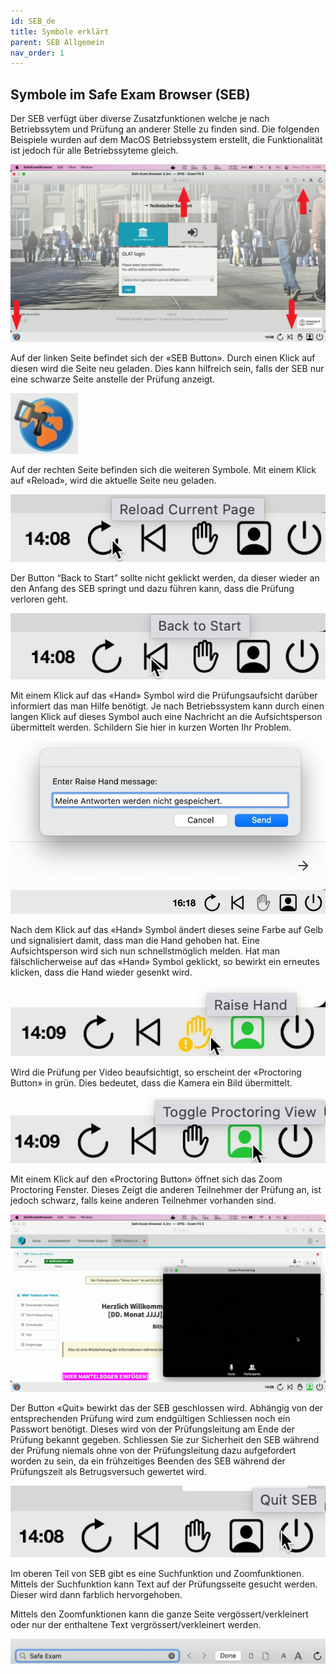 ```yaml
---
id: SEB_de
title: Symbole erklärt
parent: SEB Allgemein
nav_order: 1
---
```


## Symbole im Safe Exam Browser (SEB)
Der SEB verfügt über diverse Zusatzfunktionen welche je nach Betriebssytem und Prüfung an anderer Stelle zu finden sind. Die folgenden Beispiele wurden auf dem MacOS Betriebssystem erstellt, die Funktionalität ist jedoch für alle Betriebssyteme gleich.

[![icons-overview](assets/icons_overview.jpg)](assets/icons_overview.jpg)

Auf der linken Seite befindet sich der «SEB Button». Durch einen Klick auf diesen wird die Seite neu geladen. Dies kann hilfreich sein, falls der SEB nur eine schwarze Seite anstelle der Prüfung anzeigt.

[![icons-sebbutton](assets/icons_sebbutton.jpg)](assets/icons_sebbutton.jpg)

Auf der rechten Seite befinden sich die weiteren Symbole. Mit einem Klick auf «Reload», wird die aktuelle Seite neu geladen.

[![icons-reload](assets/icons_reload.jpg)](assets/icons_reload.jpg)

Der Button “Back to Start” sollte nicht geklickt werden, da dieser wieder an den Anfang des SEB springt und dazu führen kann, dass die Prüfung verloren geht.

[![icons-back](assets/icons_back.jpg)](assets/icons_back.jpg)

Mit einem Klick auf das «Hand» Symbol wird die Prüfungsaufsicht darüber informiert das man Hilfe benötigt. Je nach Betriebssystem kann durch einen langen Klick auf dieses Symbol auch eine Nachricht an die Aufsichtsperson übermittelt werden. Schildern Sie hier in kurzen Worten Ihr Problem.

[![icons-hand-01](assets/icons_hand_01.jpg)](assets/icons_hand_01.jpg)

Nach dem Klick auf das «Hand» Symbol ändert dieses seine Farbe auf Gelb und signalisiert damit, dass man die Hand gehoben hat. Eine Aufsichtsperson wird sich nun schnellstmöglich melden. Hat man fälschlicherweise auf das «Hand» Symbol geklickt, so bewirkt ein erneutes klicken, dass die Hand wieder gesenkt wird.

[![icons-hand-02](assets/icons_hand_02.jpg)](assets/icons_hand_02.jpg)

Wird die Prüfung per Video beaufsichtigt, so erscheint der «Proctoring Button» in grün. Dies bedeutet, dass die Kamera ein Bild übermittelt.

[![icons-proctoring-01](assets/icons_proctoring_01.jpg)](assets/icons_proctoring_01.jpg)

Mit einem Klick auf den «Proctoring Button» öffnet sich das Zoom Proctoring Fenster. Dieses Zeigt die anderen Teilnehmer der Prüfung an, ist jedoch schwarz, falls keine anderen Teilnehmer vorhanden sind.

[![icons-proctoring-02](assets/icons_proctoring_02.jpg)](assets/icons_proctoring_02.jpg)

Der Button «Quit» bewirkt das der SEB geschlossen wird. Abhängig von der entsprechenden Prüfung wird zum endgültigen Schliessen noch ein Passwort benötigt. Dieses wird von der Prüfungsleitung am Ende der Prüfung bekannt gegeben. Schliessen Sie zur Sicherheit den SEB während der Prüfung niemals ohne von der Prüfungsleitung dazu aufgefordert worden zu sein, da ein frühzeitiges Beenden des SEB während der Prüfungszeit als Betrugsversuch gewertet wird.

[![icons-icons-quit](assets/icons_quit.jpg)](assets/icons_quit.jpg)

Im oberen Teil von SEB gibt es eine Suchfunktion und Zoomfunktionen. Mittels der Suchfunktion kann Text auf der Prüfungsseite gesucht werden. Dieser wird dann farblich hervorgehoben.

Mittels den Zoomfunktionen kann die ganze Seite vergössert/verkleinert oder nur der enthaltene Text vergrössert/verkleinert werden.

[![icons-search-zoom](assets/icons_search_zoom.jpg)](assets/icons_search_zoom.jpg)


